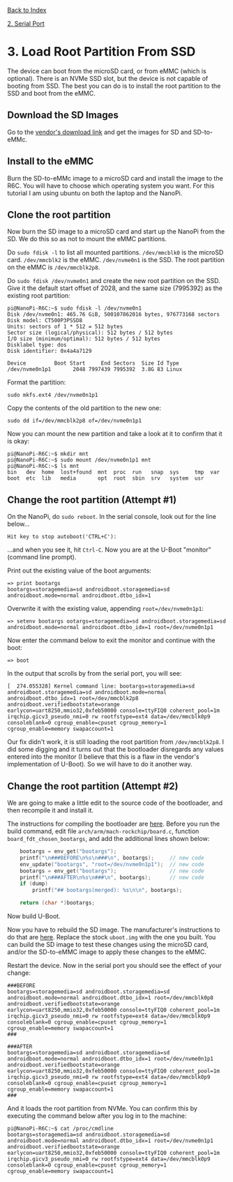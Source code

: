 
[Back to Index](nanopi.00.index.md)

[2. Serial Port](nanopi.02.serial_port.md)

# 3. Load Root Partition From SSD

The device can boot from the microSD card, or from eMMC (which is optional).  There is an NVMe SSD slot, but the device is not capable of booting from SSD.  The best you can do is to install the root partition to the SSD and boot from the eMMC.

## Download the SD Images

Go to the [vendor's download link](https://drive.google.com/drive/folders/17e39J34E4308WaKZimcjWO2_daLseAr2) and get the images for SD and SD-to-eMMc.

## Install to the eMMC

Burn the SD-to-eMMc image to a microSD card and install the image to the R6C.  You will have to choose which operating system you want.  For this tutorial I am using ubuntu on both the laptop and the NanoPi.

## Clone the root partition

Now burn the SD image to a microSD card and start up the NanoPi from the SD.  We do this so as not to mount the eMMC partitions.

Do `sudo fdisk -l` to list all mounted partitions.  `/dev/mmcblk0` is the microSD card.  `/dev/mmcblk2` is the eMMC.  `/dev/nvme0n1` is the SSD.  The root partition on the eMMC is `/dev/mmcblk2p8`.

Do `sudo fdisk /dev/nvme0n1` and create the new root partition on the SSD.  Give it the default start offset of 2028, and the same size (7995392) as the existing root partition:

    pi@NanoPi-R6C:~$ sudo fdisk -l /dev/nvme0n1
    Disk /dev/nvme0n1: 465.76 GiB, 500107862016 bytes, 976773168 sectors
    Disk model: CT500P3PSSD8                            
    Units: sectors of 1 * 512 = 512 bytes
    Sector size (logical/physical): 512 bytes / 512 bytes
    I/O size (minimum/optimal): 512 bytes / 512 bytes
    Disklabel type: dos
    Disk identifier: 0x4a4a7129

    Device         Boot Start     End Sectors  Size Id Type
    /dev/nvme0n1p1       2048 7997439 7995392  3.8G 83 Linux

Format the partition:

    sudo mkfs.ext4 /dev/nvme0n1p1

Copy the contents of the old partition to the new one:

    sudo dd if=/dev/mmcblk2p8 of=/dev/nvme0n1p1

Now you can mount the new partition and take a look at it to confirm that it is okay:

    pi@NanoPi-R6C:~$ mkdir mnt
    pi@NanoPi-R6C:~$ sudo mount /dev/nvme0n1p1 mnt
    pi@NanoPi-R6C:~$ ls mnt
    bin   dev  home  lost+found  mnt  proc  run   snap  sys     tmp  var
    boot  etc  lib   media       opt  root  sbin  srv   system  usr

## Change the root partition (Attempt #1)

On the NanoPi, do `sudo reboot`.  In the serial console, look out for the line below...

    Hit key to stop autoboot('CTRL+C'):

...and when you see it, hit `Ctrl-C`.  Now you are at the U-Boot "monitor" (command line prompt).

Print out the existing value of the boot arguments:

    => print bootargs
    bootargs=storagemedia=sd androidboot.storagemedia=sd androidboot.mode=normal androidboot.dtbo_idx=1

Overwrite it with the existing value, appending `root=/dev/nvme0n1p1`:

    => setenv bootargs ootargs=storagemedia=sd androidboot.storagemedia=sd androidboot.mode=normal androidboot.dtbo_idx=1 root=/dev/nvme0n1p1

Now enter the command below to exit the monitor and continue with the boot:

    => boot

In the output that scrolls by from the serial port, you will see:

    [  274.055328] Kernel command line: bootargs=storagemedia=sd androidboot.storagemedia=sd androidboot.mode=normal androidboot.dtbo_idx=1 root=/dev/mmcblk2p8 androidboot.verifiedbootstate=orange earlycon=uart8250,mmio32,0xfeb50000 console=ttyFIQ0 coherent_pool=1m irqchip.gicv3_pseudo_nmi=0 rw rootfstype=ext4 data=/dev/mmcblk0p9 consoleblank=0 cgroup_enable=cpuset cgroup_memory=1 cgroup_enable=memory swapaccount=1

Our fix didn't work, it is still loading the root partition from `/dev/mmcblk2p8`.  I did some digging and it turns out that the bootloader disregards any values entered into the monitor (I believe that this is a flaw in the vendor's implementation of U-Boot).  So we will have to do it another way.

## Change the root partition (Attempt #2)

We are going to make a little edit to the source code of the bootloader, and then recompile it and install it.

The instructions for compiling the bootloader are [here](https://wiki.friendlyelec.com/wiki/index.php/NanoPi_R6C#Build_u-boot_v2017.09).  Before you run the build command, edit file `arch/arm/mach-rockchip/board.c`, function `board_fdt_chosen_bootargs`, and add the additional lines shown below:

```c
    bootargs = env_get("bootargs");
    printf("\n###BEFORE\n%s\n###\n", bootargs);     // new code
    env_update("bootargs", "root=/dev/nvme0n1p1");  // new code
    bootargs = env_get("bootargs");                 // new code
    printf("\n###AFTER\n%s\n###\n", bootargs);      // new code
    if (dump)
        printf("## bootargs(merged): %s\n\n", bootargs);

    return (char *)bootargs;
```
Now build U-Boot.

Now you have to rebuild the SD image.  The manufacturer's instructions to do that are [here](https://github.com/friendlyarm/sd-fuse_rk3588/tree/kernel-6.1.y).  Replace the stock `uboot.img` with the one you built.  You can build the SD image to test these changes using the microSD card, and/or the SD-to-eMMC image to apply these changes to the eMMC.

Restart the device.  Now in the serial port you should see the effect of your change:

    ###BEFORE
    bootargs=storagemedia=sd androidboot.storagemedia=sd androidboot.mode=normal androidboot.dtbo_idx=1 root=/dev/mmcblk0p8 androidboot.verifiedbootstate=orange earlycon=uart8250,mmio32,0xfeb50000 console=ttyFIQ0 coherent_pool=1m irqchip.gicv3_pseudo_nmi=0 rw rootfstype=ext4 data=/dev/mmcblk0p9 consoleblank=0 cgroup_enable=cpuset cgroup_memory=1 cgroup_enable=memory swapaccount=1
    ###

    ###AFTER
    bootargs=storagemedia=sd androidboot.storagemedia=sd androidboot.mode=normal androidboot.dtbo_idx=1 root=/dev/nvme0n1p1 androidboot.verifiedbootstate=orange earlycon=uart8250,mmio32,0xfeb50000 console=ttyFIQ0 coherent_pool=1m irqchip.gicv3_pseudo_nmi=0 rw rootfstype=ext4 data=/dev/mmcblk0p9 consoleblank=0 cgroup_enable=cpuset cgroup_memory=1 cgroup_enable=memory swapaccount=1
    ###

And it loads the root partition from NVMe.  You can confirm this by executing the command below after you log in to the machine:

    pi@NanoPi-R6C:~$ cat /proc/cmdline 
    bootargs=storagemedia=sd androidboot.storagemedia=sd androidboot.mode=normal androidboot.dtbo_idx=1 root=/dev/nvme0n1p1 androidboot.verifiedbootstate=orange earlycon=uart8250,mmio32,0xfeb50000 console=ttyFIQ0 coherent_pool=1m irqchip.gicv3_pseudo_nmi=0 rw rootfstype=ext4 data=/dev/mmcblk0p9 consoleblank=0 cgroup_enable=cpuset cgroup_memory=1 cgroup_enable=memory swapaccount=1
